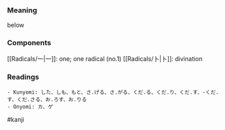 ### Meaning

below

### Components

[[Radicals/一|一]]: one; one radical (no.1) [[Radicals/卜|卜]]: divination

### Readings

```
- Kunyomi: した、しも、もと、さ.げる、さ.がる、くだ.る、くだ.り、くだ.す、-くだ.す、くだ.さる、お.ろす、お.りる
- Onyomi: カ、ゲ
```

#kanji